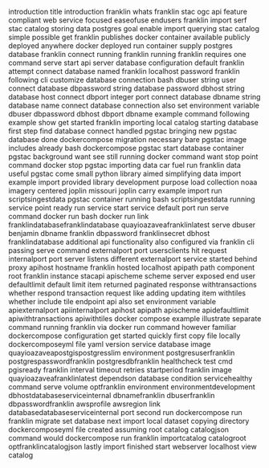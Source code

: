 introduction title introduction franklin whats franklin stac ogc api feature compliant web service focused easeofuse endusers franklin import serf stac catalog storing data postgres goal enable import querying stac catalog simple possible get franklin publishes docker container available publicly deployed anywhere docker deployed run container supply postgres database franklin connect running franklin running franklin requires one command serve start api server database configuration default franklin attempt connect database named franklin localhost password franklin following cli customize database connection bash dbuser string user connect database dbpassword string database password dbhost string database host connect dbport integer port connect database dbname string database name connect database connection also set environment variable dbuser dbpassword dbhost dbport dbname example command following example show get started franklin importing local catalog starting database first step find database connect handled pgstac bringing new pgstac database done dockercompose migration necessary bare pgstac image includes already bash dockercompose pgstac start database container pgstac background want see still running docker command want stop point command docker stop pgstac importing data car fuel run franklin data useful pgstac come small python library aimed simplifying data import example import provided library development purpose load collection noaa imagery centered joplin missouri joplin carry example import run scriptsingestdata pgstac container running bash scriptsingestdata running service point ready run service start service default port run serve command docker run bash docker run link franklindatabasefranklindatabase quayioazaveafranklinlatest serve dbuser benjamin dbname franklin dbpassword franklinsecret dbhost franklindatabase additional api functionality also configured via franklin cli passing serve command externalport port usersclients hit request internalport port server listens different externalport service started behind proxy apihost hostname franklin hosted localhost apipath path component root franklin instance stacapi apischeme scheme server exposed end user defaultlimit default limit item returned paginated response withtransactions whether respond transaction request like adding updating item withtiles whether include tile endpoint api also set environment variable apiexternalport apiinternalport apihost apipath apischeme apidefaultlimit apiwithtransactions apiwithtiles docker compose example illustrate separate command running franklin via docker run command however familiar dockercompose configuration get started quickly first copy file locally dockercomposeyml file yaml version service database image quayioazaveapostgispostgresslim environment postgresuserfranklin postgrespasswordfranklin postgresdbfranklin healthcheck test cmd pgisready franklin interval timeout retries startperiod franklin image quayioazaveafranklinlatest dependson database condition servicehealthy command serve volume optfranklin environment environmentdevelopment dbhostdatabaseserviceinternal dbnamefranklin dbuserfranklin dbpasswordfranklin awsprofile awsregion link databasedatabaseserviceinternal port second run dockercompose run franklin migrate set database next import local dataset copying directory dockercomposeyml file created assuming root catalog catalogjson command would dockercompose run franklin importcatalog catalogroot optfranklincatalogjson lastly import finished start webserver localhost view catalog
